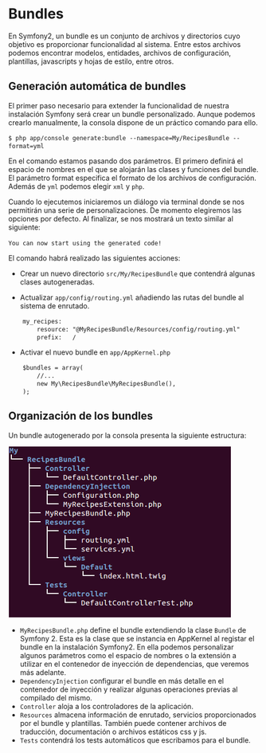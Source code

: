 # Bundles

En Symfony2, un bundle es un conjunto de archivos y directorios cuyo objetivo es proporcionar funcionalidad al sistema. Entre estos archivos podemos encontrar modelos, entidades, archivos de configuración, plantillas, javascripts y hojas de estilo, entre otros.

## Generación automática de bundles

El primer paso necesario para extender la funcionalidad de nuestra instalación Symfony será crear un bundle personalizado. Aunque podemos crearlo manualmente, la consola dispone de un práctico comando para ello.

```
$ php app/console generate:bundle --namespace=My/RecipesBundle --format=yml
```

En el comando estamos pasando dos parámetros. El primero definirá el espacio de nombres en el que se alojarán las clases y funciones del bundle. El parámetro format especifica el formato de los archivos de configuración. Además de `yml` podemos elegir `xml` y `php`.

Cuando lo ejecutemos iniciaremos un diálogo via terminal donde se nos permitirán una serie de personalizaciones. De momento elegiremos las opciones por defecto. Al finalizar, se nos mostrará un texto similar al siguiente:

`You can now start using the generated code!`

El comando habrá realizado las siguientes acciones:
- Crear un nuevo directorio `src/My/RecipesBundle` que contendrá algunas clases autogeneradas.

- Actualizar `app/config/routing.yml` añadiendo las rutas del bundle al sistema de enrutado.
```
    my_recipes:
        resource: "@MyRecipesBundle/Resources/config/routing.yml"
        prefix:   /
```

- Activar el nuevo bundle en `app/AppKernel.php`
```
    $bundles = array(
        //...
        new My\RecipesBundle\MyRecipesBundle(),
    );
```


## Organización de los bundles
Un bundle autogenerado por la consola presenta la siguiente estructura:

![Árbol de directorios de un bundle](bundle_tree.png "Árbol de directorios de un bundle")


* `MyRecipesBundle.php` define el bundle extendiendo la clase `Bundle` de Symfony 2. Esta es la clase que se instancia en AppKernel al registar el bundle en la instalación Symfony2. En ella podemos personalizar algunos parámetros como el espacio de nombres o la extensión a utilizar en el contenedor de inyección de dependencias, que veremos más adelante.
* `DependencyInjection` configurar el bundle en más detalle en el contenedor de inyección y realizar algunas operaciones previas al compilado del mismo.
* `Controller` aloja a los controladores de la aplicación.
* `Resources` almacena información de enrutado, servicios proporcionados por el bundle y plantillas. También puede contener archivos de traducción, documentación o archivos estáticos css y js.
* `Tests` contendrá los tests automáticos que escribamos para el bundle.





